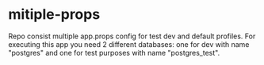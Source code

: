 # mitiple-props
Repo consist multiple app.props config for test dev and default profiles. 
For executing this app you need 2 different databases: one for dev with name "postgres" and one for test purposes with name "postgres_test".



